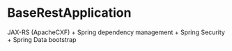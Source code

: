 # BaseRestApplication
JAX-RS (ApacheCXF) + Spring dependency management + Spring Security + Spring Data bootstrap
